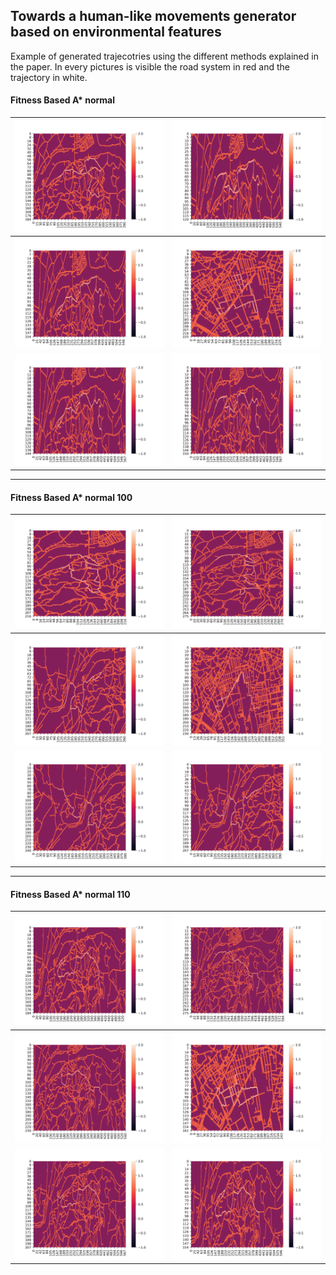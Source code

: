 ## Towards a human-like movements generator based on environmental features

Example of generated trajecotries using the different methods explained in the paper. In every pictures is visible the road system in red and the trajectory in white.

#### Fitness Based A* normal

| ![](pics/astar_normal/trajectory_0.png) | ![](pics/astar_normal/trajectory_1.png)  |
| --------------------------------------- | ---------------------------------------- |
| ![](pics/astar_normal/trajectory_2.png) | ![](pics/astar_normal/trajectory_3.png)  |
| ![](pics/astar_normal/trajectory_5.png) | ![](pics/astar_normal/trajectory_23.png) |

------

#### Fitness Based A* normal 100

| ![](pics/astar_pd_0/trajectory_0.png) | ![](pics/astar_pd_0/trajectory_1.png) |
| ------------------------------------- | ------------------------------------- |
| ![](pics/astar_pd_0/trajectory_2.png) | ![](pics/astar_pd_0/trajectory_3.png) |
| ![](pics/astar_pd_0/trajectory_4.png) | ![](pics/astar_pd_0/trajectory_5.png) |

-----

#### Fitness Based A* normal 110

| ![](pics/astar_pd_0_1/trajectory_0.png) | ![](pics/astar_pd_0_1/trajectory_1.png) |
| --------------------------------------- | --------------------------------------- |
| ![](pics/astar_pd_0_1/trajectory_2.png) | ![](pics/astar_pd_0_1/trajectory_3.png) |
| ![](pics/astar_pd_0_1/trajectory_4.png) | ![](pics/astar_pd_0_1/trajectory_5.png) |



